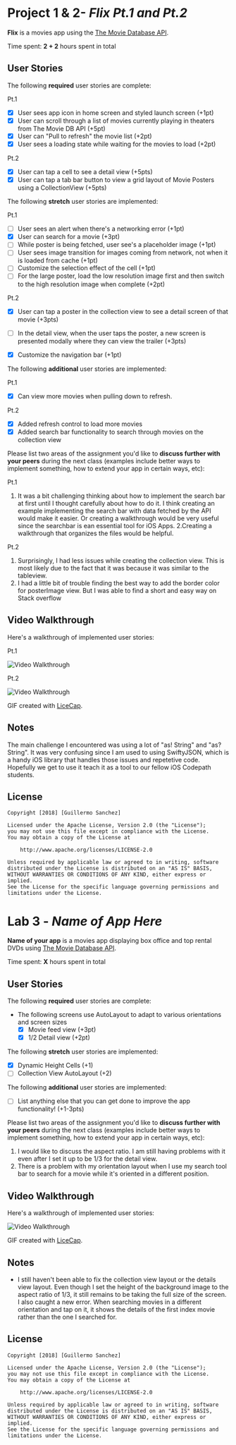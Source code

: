 
# Project 1 & 2- *Flix Pt.1 and Pt.2*

**Flix** is a movies app using the [The Movie Database API](http://docs.themoviedb.apiary.io/#).

Time spent: **2 + 2** hours spent in total

## User Stories

The following **required** user stories are complete:

Pt.1 
- [x] User sees app icon in home screen and styled launch screen (+1pt)
- [x] User can scroll through a list of movies currently playing in theaters from The Movie DB API (+5pt)
- [x] User can "Pull to refresh" the movie list (+2pt)
- [x] User sees a loading state while waiting for the movies to load (+2pt)

Pt.2 
- [x] User can tap a cell to see a detail view (+5pts)
- [x] User can tap a tab bar button to view a grid layout of Movie Posters using a CollectionView (+5pts)

The following **stretch** user stories are implemented:

Pt.1 
- [ ] User sees an alert when there's a networking error (+1pt)
- [x] User can search for a movie (+3pt)
- [ ] While poster is being fetched, user see's a placeholder image (+1pt)
- [ ] User sees image transition for images coming from network, not when it is loaded from cache (+1pt)
- [ ] Customize the selection effect of the cell (+1pt)
- [ ] For the large poster, load the low resolution image first and then switch to the high resolution image when complete (+2pt)

Pt.2
- [x] User can tap a poster in the collection view to see a detail screen of that movie (+3pts)
- [ ] In the detail view, when the user taps the poster, a new screen is presented modally where they can view the trailer (+3pts)
- [x] Customize the navigation bar (+1pt)


The following **additional** user stories are implemented:

Pt.1
- [x] Can view more movies when pulling down to refresh. 

Pt.2
- [x] Added refresh control to load more movies
- [x] Added search bar functionality to search through movies on the collection view

Please list two areas of the assignment you'd like to **discuss further with your peers** during the next class (examples include better ways to implement something, how to extend your app in certain ways, etc):


Pt.1
1. It was a bit challenging thinking about how to implement the search bar at first until I thought carefully about how to do it. I think creating an example implementing the search bar with data fetched by the API would make it easier. Or creating a walkthrough would be very useful since the searchbar is ean essential tool for iOS Apps. 
2.Creating a walkthrough that organizes the files would be helpful.

Pt.2
1. Surprisingly, I had less issues while creating the collection view. This is most likely due to the fact that it was because it was similar to the tableview.
2. I had a little bit of trouble finding the best way to add the border color for posterImage view. But I was able to find a short and easy way on Stack overflow

## Video Walkthrough

Here's a walkthrough of implemented user stories:

Pt.1


<img src='https://github.com/membriux/iOSCodePath/blob/master/Flix/walkthrough.gif' title='Video Walkthrough' width='' alt='Video Walkthrough' />

Pt.2


<img src='https://github.com/membriux/iOSCodePath/blob/master/Flix/walkthroughPt2.gif' title='Video Walkthrough' width='' alt='Video Walkthrough' />

GIF created with [LiceCap](http://www.cockos.com/licecap/).

## Notes

The main challenge I encountered was using a lot of "as! String" and "as? String". It was very confusing since I am used to using SwiftyJSON, which is a handy iOS library that handles those issues and repetetive code. Hopefully we get to use it teach it as a tool to our fellow iOS Codepath students.

## License

    Copyright [2018] [Guillermo Sanchez]

    Licensed under the Apache License, Version 2.0 (the "License");
    you may not use this file except in compliance with the License.
    You may obtain a copy of the License at

        http://www.apache.org/licenses/LICENSE-2.0

    Unless required by applicable law or agreed to in writing, software
    distributed under the License is distributed on an "AS IS" BASIS,
    WITHOUT WARRANTIES OR CONDITIONS OF ANY KIND, either express or implied.
    See the License for the specific language governing permissions and
    limitations under the License.


# Lab 3 - *Name of App Here*

**Name of your app** is a movies app displaying box office and top rental DVDs using [The Movie Database API](http://docs.themoviedb.apiary.io/#).

Time spent: **X** hours spent in total

## User Stories

The following **required** user stories are complete:

- The following screens use AutoLayout to adapt to various orientations and screen sizes
   - [x] Movie feed view (+3pt)
   - [x] 1/2 Detail view (+2pt)

The following **stretch** user stories are implemented:

- [x] Dynamic Height Cells (+1)
- [ ] Collection View AutoLayout (+2)

The following **additional** user stories are implemented:

- [ ] List anything else that you can get done to improve the app functionality! (+1-3pts)

Please list two areas of the assignment you'd like to **discuss further with your peers** during the next class (examples include better ways to implement something, how to extend your app in certain ways, etc):

1. I would like to discuss the aspect ratio. I am still having problems with it even after I set it up to be 1/3 for the detail view.
2. There is a problem with my orientation layout when I use my search tool bar to search for a movie while it's oriented in a different position. 

## Video Walkthrough

Here's a walkthrough of implemented user stories:

<img src='http://i.imgur.com/link/to/your/gif/file.gif' title='Video Walkthrough' width='' alt='Video Walkthrough' />

GIF created with [LiceCap](http://www.cockos.com/licecap/).

## Notes

- I still haven't been able to fix the collection view layout or the details view layout. Even though I set the height of the background image to the aspect ratio of 1/3, it still remains to be taking the full size of the screen. I also caught a new error. When searching movies in a different orientation and tap on it, it shows the details of the first index movie rather than the one I searched for.

## License

    Copyright [2018] [Guillermo Sanchez]

    Licensed under the Apache License, Version 2.0 (the "License");
    you may not use this file except in compliance with the License.
    You may obtain a copy of the License at

        http://www.apache.org/licenses/LICENSE-2.0

    Unless required by applicable law or agreed to in writing, software
    distributed under the License is distributed on an "AS IS" BASIS,
    WITHOUT WARRANTIES OR CONDITIONS OF ANY KIND, either express or implied.
    See the License for the specific language governing permissions and
    limitations under the License.
